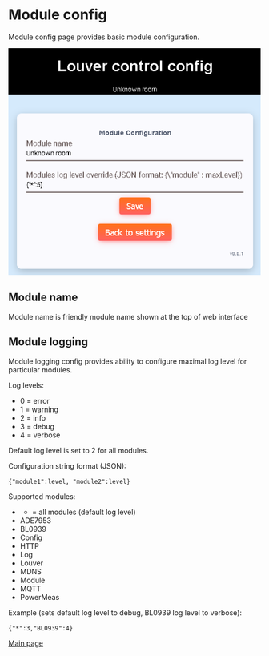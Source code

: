 # Module config
Module config page provides basic module configuration.

![Module config](module_config.png)

## Module name
Module name is friendly module name shown at the top of web interface

## Module logging
Module logging config provides ability to configure maximal log level for particular
modules.

Log levels:
 - 0 = error
 - 1 = warning
 - 2 = info
 - 3 = debug
 - 4 = verbose
 
Default log level is set to 2 for all modules.

Configuration string format (JSON):
```
{"module1":level, "module2":level}
``` 

Supported modules:
 - * = all modules (default log level)
 - ADE7953
 - BL0939
 - Config
 - HTTP
 - Log
 - Louver
 - MDNS
 - Module
 - MQTT
 - PowerMeas
 
Example (sets default log level to debug, BL0939 log level to verbose):
```
{"*":3,"BL0939":4}
```

[Main page](../README.md)
